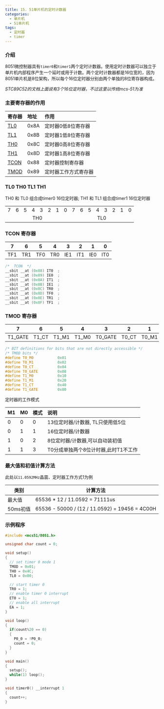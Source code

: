 ```yaml
---
title: 15. 51单片机的定时计数器
categories:
  - 单片机
  - 51单片机
tags:
  - 定时器
  - timer
---
```


### 介绍
8051微控制器具有`timer0`和`timer1`两个定时计数器。使用定时计数器可以独立于单片机内部程序产生一个延时或用于计数。两个定时计数器都是16位宽的，因为8051单片机是8位架构，所以每个16位定时器分别由两个单独的8位寄存器构成。

_STC89C52的文档上面说有3个16位定时器，不过这里以传统mcs-51为准_

<!-- more -->

### 主要寄存器的作用
|寄存器 | 地址  | 作用 |
|:-----|:-----|:-----|
| [TL0](#TL0-TH0-TL1-TH1)  | 0x8A | 定时器0低8位寄存器 |
| [TL1](#TL0-TH0-TL1-TH1)  | 0x8B | 定时器1低8位寄存器 |
| [TH0](#TL0-TH0-TL1-TH1)  | 0x8C | 定时器0高8位寄存器 |
| [TH1](#TL0-TH0-TL1-TH1)  | 0x8D | 定时器1高8位寄存器 |
| [TCON](#TCON-寄存器) | 0x88 | 定时器控制寄存器   |
| [TMOD](#TMOD-寄存器) | 0x89 | 定时器工作方式寄存器 |

### TL0 TH0 TL1 TH1
TH0 和 TL0 组合成timer0 16位定时器;
TH1 和 TL1 组合成timer1 16位定时器
<style>
  .table-text-center {
    th, td {
      text-align: center;
    }
  }
</style>
<table class="table-text-center">
  <tr>
    <td>7</td><td>6</td><td>5</td><td>4</td><td>3</td><td>2</td><td>1</td><td>0</td>
    <td>7</td><td>6</td><td>5</td><td>4</td><td>3</td><td>2</td><td>1</td><td>0</td>
  </tr>
  <tr>
    <td colspan="8">TH0</td>
    <td colspan="8">TL0</td>
  </tr>
</table>

### TCON 寄存器
| 7       | 6     | 5     | 4     | 3       | 2     | 1     | 0     |
|---------|-------|-------|-------|---------|-------|-------|-------|
| TF1     | TR1   | TF0   | TR0   | IE1     | IT1   | IE0   | IT0   |

```c
/*  TCON  */
__sbit __at (0x88) IT0  ;
__sbit __at (0x89) IE0  ;
__sbit __at (0x8A) IT1  ;
__sbit __at (0x8B) IE1  ;
__sbit __at (0x8C) TR0  ;
__sbit __at (0x8D) TF0  ;
__sbit __at (0x8E) TR1  ;
__sbit __at (0x8F) TF1  ;
```

### TMOD 寄存器
| 7       | 6     | 5     | 4     | 3       | 2     | 1     | 0     |
|---------|-------|-------|-------|---------|-------|-------|-------|
| T1_GATE | T1_CT | T1_M1 | T1_M0 | T0_GATE | T0_CT | T0_M1 | T0_M0 |
```c
/* BIT definitions for bits that are not directly accessible */
/* TMOD bits */
#define T0_M0           0x01
#define T0_M1           0x02
#define T0_CT           0x04
#define T0_GATE         0x08
#define T1_M0           0x10
#define T1_M1           0x20
#define T1_CT           0x40
#define T1_GATE         0x80
```

定时器的工作模式

| M1 | M0 | 模式 | 说明 |
|:---|:-- |:--- |:--- |
| 0  | 0  | 0   | 13位定时器/计数器, TL只使用低5位 |
| 0  | 1  | 1   | 16位定时器/计数器 |
| 1  | 0  | 2   | 8位定时器/计数器,可以自动装初值 |
| 1  | 1  | 3   | T0分成单独两个8位计时器,此时T1不工作 |

### 最大值和初值计算方法
此处以`11.0592MHz`晶震、定时器工作方式1为例

| 类别 | 计算方法 |
|-----|---------|
| 最大值 | 65536 * 12 / 11.0592 = 71111us |
| 50ms初值 | 65536 - 50000 / (12 / 11.0592) = 19456 = 4C00H |


### 示例程序
```c
#include <mcs51/8051.h>

unsigned char count = 0;

void setup()
{
  // set timer 0 mode 1
  TMOD = 0x01;
  TH0 = 0x4C;
  TL0 = 0x00;

  // start timer 0
  TR0 = 1;
  // enable timer 0 interrupt
  ET0 = 1;
  // enable all interrupt
  EA = 1;
}

void loop()
{
  if(count%20 == 0)
  {
    P0_0 = !P0_0;
    count = 0;
  }
}

void main()
{
  setup();
  while(1) loop();
}

void timer0() __interrupt 1
{
  count++;
}
```
